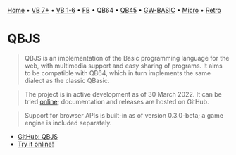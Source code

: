 [Home](https://gotbasic.com) • [VB 7+](vb.md) • [VB 1-6](vb6.md) • [FB](freebasic.md) • QB64 • [QB45](qb.md) • [GW-BASIC](gw-basic.md) • [Micro](micro.md) • [Retro](retro.md)

# QBJS

> QBJS is an implementation of the Basic programming language for the web, with multimedia support and easy sharing of programs. It aims to be compatible with QB64, which in turn implements the same dialect as the classic QBasic.

> The project is in active development as of 30 March 2022. It can be tried [online](https://boxgm.itch.io/qbjs); documentation and releases are hosted on GitHub.

> Support for browser APIs is built-in as of version 0.3.0-beta; a game engine is included separately.

- [GitHub: QBJS](https://github.com/boxgaming/qbjs)
- [Try it online!](https://boxgm.itch.io/qbjs)
